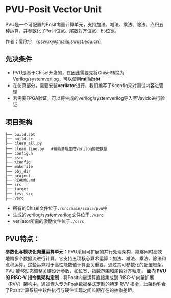 # PVU-Posit Vector Unit
PVU是一个可配置的Posit向量计算单元，支持加法、减法、乘法、除法、点积五种运算，并参数化了Posit位宽、尾数对齐位宽、Es位宽。

作者：吴欣宇 （cswuxy@mails.swust.edu.cn）

## 先决条件
- PVU是基于Chisel开发的，在因此需要先将Chisel转换为Verilog/systemverilog，可以使用**mill**或**sbt**
- 在仿真部分，需要安装**verilator**进行，我们编写了Kconfig来对测试内容进管理
- 若需要FPGA验证，可以将生成的verilog/systemverilog导入至Vavido进行验证

## 项目架构
```
├── build.sbt
├── build.sc
├── clean_all.py    
├── clean_line.py   #辅助清理生成Verilog的脏数据
├── config.h
├── csrc
├── Kconfig
├── makefile
├── obj_dir
├── project
├── README.md
├── src
├── target
├── test_src
├── vsrc
```
- 所有的Chisel文件位于`./src/main/scala/pvu`中
- 生成的verilog/systemverilog文件位于`./vsrc`
- verilator所需的激励文件位于`./csrc`

## PVU特点：
**参数化与模块化向量运算单元**：PVU采用可扩展的并行处理架构，能够同时高效地跨多个数据流进行计算。它支持五项核心算术运算：加法、减法、乘法、除法和点积运算，这些运算对于高性能数值计算至关重要。通过其可参数化的配置框架，PVU 能够动态调整关键设计参数，如位宽、指数范围和尾数对齐粒度。
**面向 PVU 的 RISC-V 指令集架构定制**：将Posit向量运算直接集成到 RISC-V 向量扩展（RVV）架构中。通过嵌入专为Posit数据格式定制的特定 RVV 指令，此架构弥合了Posit计算系统中软件执行与硬件实现之间长期存在的抽象差距。